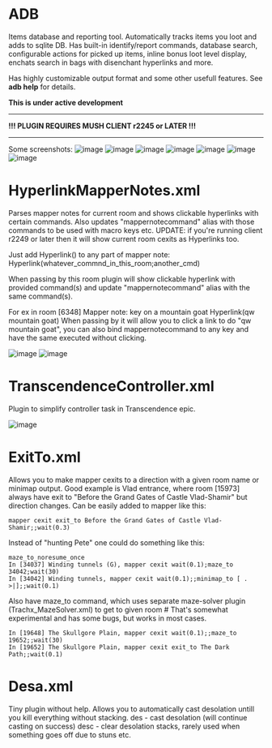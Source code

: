 # ADB
Items database and reporting tool. Automatically tracks items you loot and adds to sqlite DB.
Has built-in identify/report commands, database search, configurable actions for picked up items,
inline bonus loot level display, enchats search in bags with disenchant hyperlinks and more.

Has highly customizable output format and some other usefull features.
See **adb help** for details.

**This is under active development**

*******************************************
**!!! PLUGIN REQUIRES MUSH CLIENT r2245 or LATER !!!**
*******************************************

Some screenshots:
![image](https://user-images.githubusercontent.com/118027636/214982543-8e73df32-be2e-4950-bbfb-e80dfaf31e83.png)
![image](https://user-images.githubusercontent.com/118027636/214982660-f88b4e44-4307-4a11-bfff-149b221e4467.png)
![image](https://user-images.githubusercontent.com/118027636/216733840-fed1d047-da0f-4eb6-af30-d0c257689a28.png)
![image](https://user-images.githubusercontent.com/118027636/214982774-c8d2077d-4674-4757-b81b-55e225745e47.png)
![image](https://user-images.githubusercontent.com/118027636/214982993-9775707e-ed6b-46e3-8890-75b2f46f8e02.png)
![image](https://user-images.githubusercontent.com/118027636/214982206-5414e08f-4f09-4c5e-8fd5-4ed4a943dc67.png)
![image](https://user-images.githubusercontent.com/118027636/215364023-c58b8007-5629-4235-9a74-54cb0aad6de8.png)

# HyperlinkMapperNotes.xml
Parses mapper notes for current room and shows clickable hyperlinks with certain commands.
Also updates "mappernotecommand" alias with those commands to be used with macro keys etc.
UPDATE: if you're running client r2249 or later then it will show current room cexits
as Hyperlinks too.

Just add Hyperlink() to any part of mapper note:
Hyperlink(whatever_commnd_in_this_room;another_cmd)

When passing by this room plugin will show clickable hyperlink with provided command(s) 
and update "mappernotecommand" alias with the same command(s).

For ex in room [6348]
Mapper note: key on a mountain goat Hyperlink(qw mountain goat)
When passing by it will allow you to click a link to do "qw mountain goat",
you can also bind mappernotecommand to any key and have the same executed without clicking.

![image](https://user-images.githubusercontent.com/118027636/216854746-f7347f66-4a08-405d-9419-b6e1b242bdb2.png)
![image](https://user-images.githubusercontent.com/118027636/216854810-197cdaf7-8689-4afd-83d4-dea113c9b2ee.png)

# TranscendenceController.xml
Plugin to simplify controller task in Transcendence epic.

![image](https://user-images.githubusercontent.com/118027636/214983696-e29adcb9-0014-495a-8beb-afc17555dbd0.png)

# ExitTo.xml
Allows you to make mapper cexits to a direction with a given room name
or minimap output.
Good example is Vlad entrance, where room [15973] always have exit to
"Before the Grand Gates of Castle Vlad-Shamir" but direction changes.
Can be easily added to mapper like this:
```
mapper cexit exit_to Before the Grand Gates of Castle Vlad-Shamir;;wait(0.3)
```

Instead of "hunting Pete" one could do something like this:
```
maze_to_noresume_once
In [34037] Winding tunnels (G), mapper cexit wait(0.1);maze_to 34042;wait(30)
In [34042] Winding tunnels, mapper cexit wait(0.1);;minimap_to [ . >|];;wait(0.1)
```

Also have maze_to command, which uses separate maze-solver plugin (Trachx_MazeSolver.xml) to get to given room #
That's somewhat experimental and has some bugs, but works in most cases.
```
In [19648] The Skullgore Plain, mapper cexit wait(0.1);;maze_to 19652;;wait(30)
In [19652] The Skullgore Plain, mapper cexit exit_to The Dark Path;;wait(0.1)
```


# Desa.xml
Tiny plugin without help.
Allows you to automatically cast desolation untill you kill everything without stacking.
des - cast desolation (will continue casting on success)
desc - clear desolation stacks, rarely used when something goes off due to stuns etc.
